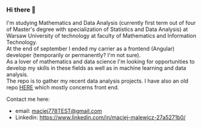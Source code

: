 ### Hi there 👋
I'm studying Mathematics and Data Analysis (currently first term out of four of Master's degree with specialization of Statistics and Data Analysis) at Warsaw University of technology at faculty of Mathematics and Information Technology.  
At the end of september I ended my carrier as a frontend (Angular) developer (temporarily or permanently? I'm not sure).  
As a lover of mathematics and data science I'm looking for opportunities to develop my skills in these fields as well as in machine learning and data analysis.  
The repo is to gather my recent data analysis projects. I have also an old repo [HERE](https://github.com/Arcywojak) which mostly concerns front end.  

Contact me here:  
- email: maciej778TEST@gmail.com  
- Linkedin: https://www.linkedin.com/in/maciej-malewicz-27a5271b0/

<!--
**MaciejMalewicz778/MaciejMalewicz778** is a ✨ _special_ ✨ repository because its `README.md` (this file) appears on your GitHub profile.

Here are some ideas to get you started:

- 🔭 I’m currently working on ...
- 🌱 I’m currently learning ...
- 👯 I’m looking to collaborate on ...
- 🤔 I’m looking for help with ...
- 💬 Ask me about ...
- 📫 How to reach me: ...
- 😄 Pronouns: ...
- ⚡ Fun fact: ...
-->
